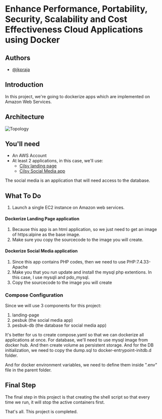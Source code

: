 
# Enhance Performance, Portability, Security, Scalability and Cost Effectiveness Cloud Applications using Docker




## Authors

- [@jkpraja](https://www.github.com/octokatherine)


## Introduction
In this project, we're going to dockerize apps which are implemented on Amazon Web Services.
## Architecture
![Topology](https://raw.githubusercontent.com/jkpraja/dockerize-aws-apps/bd68009a9be5bfbd204a1d17084a2184ea7d1af8/Proj6.png)
## You'll need
- An AWS Account
- At least 2 applications, in this case, we'll use:
    - [Cilsy landing page](https://github.com/jkpraja/cilsy-landing-page)
    - [Cilsy Social Media app](https://github.com/sdcilsy/sosial-media)

The social media is an application that will need access to the database.
## What To Do
1. Launch a single EC2 instance on Amazon web services.

#### Dockerize Landing Page application
1. Because this app is an html application, so we just need to get an image of https:alpine as the base image.
2. Make sure you copy the sourcecode to the image you will create.

#### Dockerize Social Media application
1. Since this app contains PHP codes, then we need to use PHP:7.4.33-Apache
2. Make you that you run update and install the mysql php extentions. In this case, I use mysqli and pdo_mysql.
3. Copy the sourcecode to the image you will create

### Compose Configuration
Since we will use 3 components for this project:
1. landing-page
2. pesbuk (the social media app)
3. pesbuk-db (the database for social media app)
 
 
It's better for us to create compose.yaml so that we can dockerize all applications at once.
For database, we'll need to use mysql image from docker hub.
And then create volume as persistent storage.
And for the DB initialization, we need to copy the dump.sql to docker-entrypoint-initdb.d folder.

And for docker environment variables, we need to define them inside ".env" file in the parent folder.

## Final Step
The final step in this project is that creating the shell script so that every time we run, it will stop the active containers first.


That's all. This project is completed.
